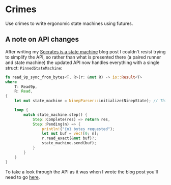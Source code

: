 # Crimes

Use crimes to write ergonomic state machines using futures.


## A note on API changes

After writing my [Socrates is a state machine][0] blog post I couldn't resist trying to simplify the API,
so rather than what is presented there (a paired runner and state machine) the updated API now handles
everything with a single struct: `PinnedStateMachine`:

```rust
fn read_9p_sync_from_bytes<T, R>(r: &mut R) -> io::Result<T>
where
    T: Read9p,
    R: Read,
{
    let mut state_machine = NinepParser::initialize(NinepState); // This is a PinnedStateMachine

    loop {
        match state_machine.step() {
            Step::Complete(res) => return res,
            Step::Pending(n) => {
                println!("{n} bytes requested");
                let mut buf = vec![0; n];
                r.read_exact(&mut buf)?;
                state_machine.send(buf);
            }
        }
    }
}
```

To take a look through the API as it was when I wrote the blog post you'll need to go [here][1].

  [0]: https://www.sminez.dev/socrates-is-a-state-machine/
  [1]: https://github.com/sminez/crimes/tree/1ea8a028f861b7d6061f3153af5532fc77856058
